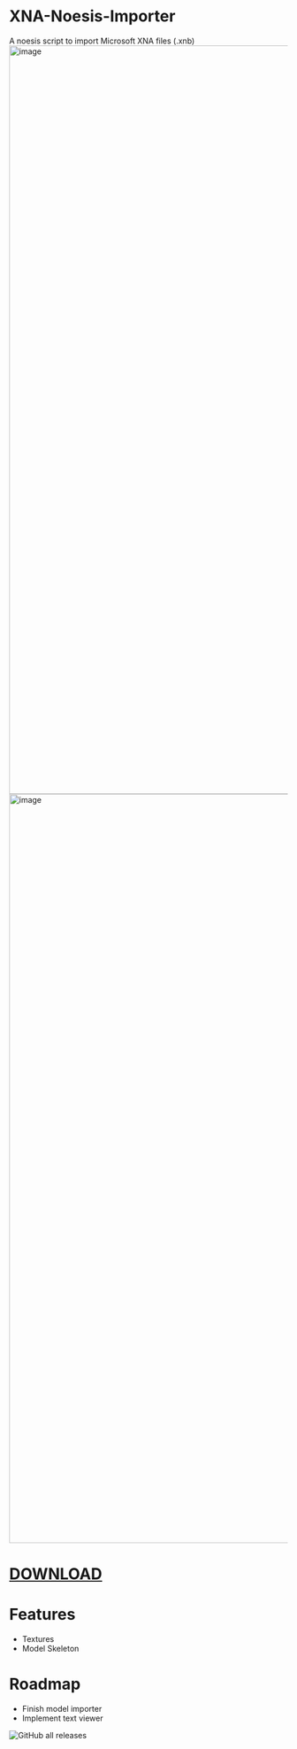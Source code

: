 # XNA-Noesis-Importer
A noesis script to import Microsoft XNA files (.xnb)
<img width="1593" height="1353" alt="image" src="https://github.com/user-attachments/assets/22a76a9f-9ac6-4949-b56b-8ad3a605605e" />
<img width="1591" height="1354" alt="image" src="https://github.com/user-attachments/assets/0b4cb193-6506-42f7-a792-18e35d9c7217" />

# [DOWNLOAD](https://github.com/ExIfDev/XNA-Noesis-Importer/releases/latest)
# Features
- Textures
- Model Skeleton 
# Roadmap
- Finish model importer
- Implement text viewer

![GitHub all releases](https://img.shields.io/github/downloads/ExIfDev/XNA-Noesis-Importer/total?style=for-the-badge)

